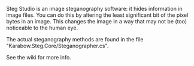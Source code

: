 Steg Studio is an image steganography software: it hides information in image files. You can do this by altering the least significant bit of the pixel 
bytes in an image. This changes the image in a way that may not be (too) noticeable to the human eye.

The actual steganography methods are found in the file "Karabow.Steg.Core/Steganographer.cs".

See the wiki for more info.